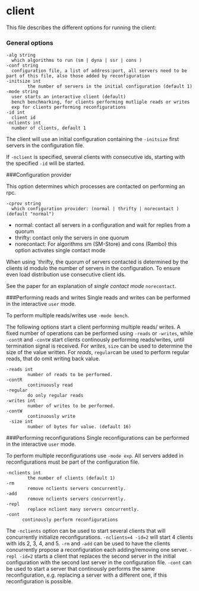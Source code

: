 # client

This file describes the different options for running the client:

### General options
```
-alg string
  which algorithms to run (sm | dyna | ssr | cons )
-conf string
  configuration file, a list of address:port, all servers need to be part of this file, also those added by reconfiguration
-initsize int
    	the number of servers in the initial configuration (default 1)
-mode string
  user starts an interactive client (default)
  bench benchmarking, for clients performing mutliple reads or writes
  exp for clients performing reconfigurations
-id int
  client id
-nclients int
  number of clients, default 1
```
The client will use an initial configuration containing the `-initsize` first servers in the configuration file.

If `-nclient` is specified, several clients with consecutive ids, starting with the specified `-id` will be started.

###Configuration provider

This option determines which processes are contacted on performing an rpc.
```
-cprov string
  which configuration provider: (normal | thrifty | norecontact )  (default "normal")
```
* normal: contact all servers in a configuration and wait for replies from a quorum
* thrifty: contact only the servers in one quorum
* norecontact: For algorithms sm (SM-Store) and cons (Rambo) this option activates single contact mode

When using `thrifty, the quorum of servers contacted is determined by the clients id modulo the number of servers in the configuration.
To ensure even load distribution use consecutive client ids.

See the paper for an explanation of *single contact mode* `norecontact`.
  
###Performing reads and writes
Single reads and writes can be performed in the interactive `user` mode.

To perform multiple reads/writes use `-mode bench`.

The following options start a client performing multiple reads/ writes.
A fixed number of operations can be performed using `-reads` or `-writes`, while
`-contR` and `-contW` start clients continously performing reads/writes, until termination signal is received. 
For *writes*, `size` can be used to determine the size of the value written. 
For *reads*, `regular`can be used to perform regular reads, that do omit writing back value.
```
-reads int
    	number of reads to be performed.
-contR
    	continuously read
-regular
    	do only regular reads
-writes int
    	number of writes to be performed.
-contW
    	continuously write
 -size int
    	number of bytes for value. (default 16)
  ```

###Performing reconfigurations
Single reconfigurations can be performed in the interactive `user` mode.

To perform multiple reconfigurations use `-mode exp`.
All servers added in reconfigurations must be part of the configuration file.

```
-nclients int
    	the number of clients (default 1)
-rm
    	remove nclients servers concurrently.
-add
    	remove nclients servers concurrently.
-repl
    	replace nclient many servers concurrently.
-cont 
      continously perform reconfigurations
```

The `-nclients` option can be used to start several clients that will concurrently initialize reconfigurations.
`-nclients=4 -id=2` will start 4 clients with ids 2, 3, 4, and 5.
`-rm` and `-add` can be used to have the clients concurrently propose a reconfiguration each adding/removing one server.
`-repl -id=2` starts a client that replaces the second server in the initial configuration with the second last server 
in the configuration file. `-cont` can be used to start a server that continously performs the same reconfiguration, 
e.g. replacing a server with a different one, if this reconfiguration is possible.
